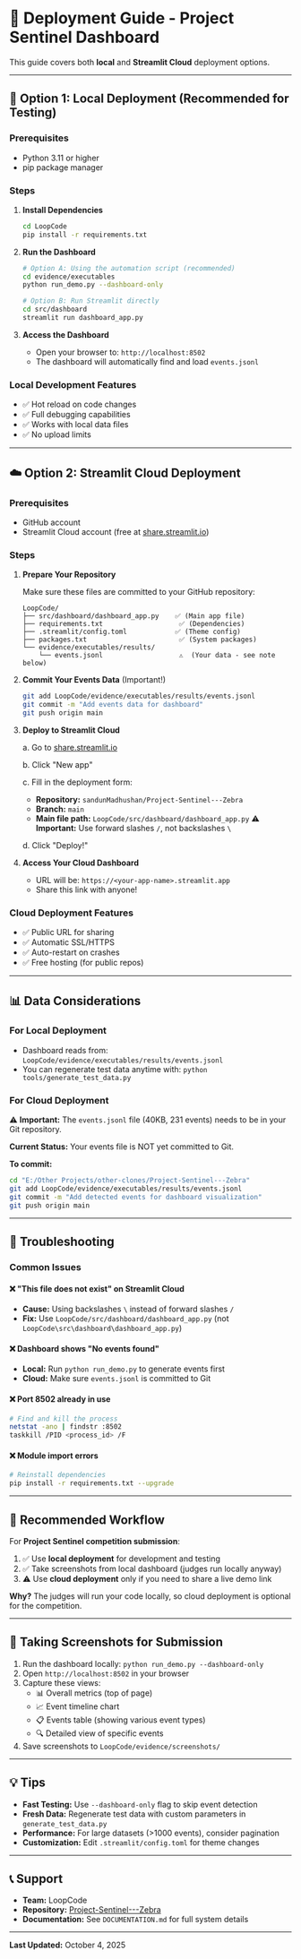 # 🚀 Deployment Guide - Project Sentinel Dashboard

This guide covers both **local** and **Streamlit Cloud** deployment options.

---

## 📍 Option 1: Local Deployment (Recommended for Testing)

### Prerequisites
- Python 3.11 or higher
- pip package manager

### Steps

1. **Install Dependencies**
   ```bash
   cd LoopCode
   pip install -r requirements.txt
   ```

2. **Run the Dashboard**
   ```bash
   # Option A: Using the automation script (recommended)
   cd evidence/executables
   python run_demo.py --dashboard-only
   
   # Option B: Run Streamlit directly
   cd src/dashboard
   streamlit run dashboard_app.py
   ```

3. **Access the Dashboard**
   - Open your browser to: `http://localhost:8502`
   - The dashboard will automatically find and load `events.jsonl`

### Local Development Features
- ✅ Hot reload on code changes
- ✅ Full debugging capabilities
- ✅ Works with local data files
- ✅ No upload limits

---

## ☁️ Option 2: Streamlit Cloud Deployment

### Prerequisites
- GitHub account
- Streamlit Cloud account (free at [share.streamlit.io](https://share.streamlit.io))

### Steps

1. **Prepare Your Repository**
   
   Make sure these files are committed to your GitHub repository:
   ```
   LoopCode/
   ├── src/dashboard/dashboard_app.py    ✅ (Main app file)
   ├── requirements.txt                   ✅ (Dependencies)
   ├── .streamlit/config.toml            ✅ (Theme config)
   ├── packages.txt                       ✅ (System packages)
   └── evidence/executables/results/
       └── events.jsonl                   ⚠️  (Your data - see note below)
   ```

2. **Commit Your Events Data** (Important!)
   ```bash
   git add LoopCode/evidence/executables/results/events.jsonl
   git commit -m "Add events data for dashboard"
   git push origin main
   ```

3. **Deploy to Streamlit Cloud**

   a. Go to [share.streamlit.io](https://share.streamlit.io)
   
   b. Click "New app"
   
   c. Fill in the deployment form:
      - **Repository:** `sandunMadhushan/Project-Sentinel---Zebra`
      - **Branch:** `main`
      - **Main file path:** `LoopCode/src/dashboard/dashboard_app.py`
        ⚠️ **Important:** Use forward slashes `/`, not backslashes `\`
   
   d. Click "Deploy!"

4. **Access Your Cloud Dashboard**
   - URL will be: `https://<your-app-name>.streamlit.app`
   - Share this link with anyone!

### Cloud Deployment Features
- ✅ Public URL for sharing
- ✅ Automatic SSL/HTTPS
- ✅ Auto-restart on crashes
- ✅ Free hosting (for public repos)

---

## 📊 Data Considerations

### For Local Deployment
- Dashboard reads from: `LoopCode/evidence/executables/results/events.jsonl`
- You can regenerate test data anytime with: `python tools/generate_test_data.py`

### For Cloud Deployment
⚠️ **Important:** The `events.jsonl` file (40KB, 231 events) needs to be in your Git repository.

**Current Status:** Your events file is NOT yet committed to Git.

**To commit:**
```bash
cd "E:/Other Projects/other-clones/Project-Sentinel---Zebra"
git add LoopCode/evidence/executables/results/events.jsonl
git commit -m "Add detected events for dashboard visualization"
git push origin main
```

---

## 🔧 Troubleshooting

### Common Issues

#### ❌ "This file does not exist" on Streamlit Cloud
- **Cause:** Using backslashes `\` instead of forward slashes `/`
- **Fix:** Use `LoopCode/src/dashboard/dashboard_app.py` (not `LoopCode\src\dashboard\dashboard_app.py`)

#### ❌ Dashboard shows "No events found"
- **Local:** Run `python run_demo.py` to generate events first
- **Cloud:** Make sure `events.jsonl` is committed to Git

#### ❌ Port 8502 already in use
```bash
# Find and kill the process
netstat -ano | findstr :8502
taskkill /PID <process_id> /F
```

#### ❌ Module import errors
```bash
# Reinstall dependencies
pip install -r requirements.txt --upgrade
```

---

## 🎯 Recommended Workflow

For **Project Sentinel competition submission**:

1. ✅ Use **local deployment** for development and testing
2. ✅ Take screenshots from local dashboard (judges run locally anyway)
3. ⚠️ Use **cloud deployment** only if you need to share a live demo link

**Why?** The judges will run your code locally, so cloud deployment is optional for the competition.

---

## 📸 Taking Screenshots for Submission

1. Run the dashboard locally: `python run_demo.py --dashboard-only`
2. Open `http://localhost:8502` in your browser
3. Capture these views:
   - 📊 Overall metrics (top of page)
   - 📈 Event timeline chart
   - 📋 Events table (showing various event types)
   - 🔍 Detailed view of specific events
4. Save screenshots to `LoopCode/evidence/screenshots/`

---

## 💡 Tips

- **Fast Testing:** Use `--dashboard-only` flag to skip event detection
- **Fresh Data:** Regenerate test data with custom parameters in `generate_test_data.py`
- **Performance:** For large datasets (>1000 events), consider pagination
- **Customization:** Edit `.streamlit/config.toml` for theme changes

---

## 📞 Support

- **Team:** LoopCode
- **Repository:** [Project-Sentinel---Zebra](https://github.com/sandunMadhushan/Project-Sentinel---Zebra)
- **Documentation:** See `DOCUMENTATION.md` for full system details

---

**Last Updated:** October 4, 2025
